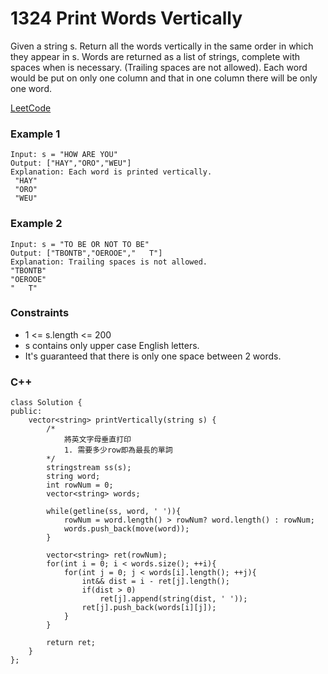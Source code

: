 # 1324 Print Words Vertically

Given a string s. Return all the words vertically in the same order in which they appear in s.
Words are returned as a list of strings, complete with spaces when is necessary. (Trailing spaces are not allowed).
Each word would be put on only one column and that in one column there will be only one word.

[LeetCode](https://leetcode.cn/problems/print-words-vertically/description/)

### Example 1

```
Input: s = "HOW ARE YOU"
Output: ["HAY","ORO","WEU"]
Explanation: Each word is printed vertically. 
 "HAY"
 "ORO"
 "WEU"
```

### Example 2

```
Input: s = "TO BE OR NOT TO BE"
Output: ["TBONTB","OEROOE","   T"]
Explanation: Trailing spaces is not allowed. 
"TBONTB"
"OEROOE"
"   T"
```

### Constraints

* 1 <= s.length <= 200
* s contains only upper case English letters.
* It's guaranteed that there is only one space between 2 words.

### C++ 

```
class Solution {
public:
    vector<string> printVertically(string s) {
        /*
            將英文字母垂直打印
            1. 需要多少row即為最長的單詞
        */
        stringstream ss(s);
        string word;
        int rowNum = 0;
        vector<string> words;

        while(getline(ss, word, ' ')){
            rowNum = word.length() > rowNum? word.length() : rowNum;
            words.push_back(move(word));
        }

        vector<string> ret(rowNum);
        for(int i = 0; i < words.size(); ++i){
            for(int j = 0; j < words[i].length(); ++j){
                int&& dist = i - ret[j].length();
                if(dist > 0)
                    ret[j].append(string(dist, ' '));
                ret[j].push_back(words[i][j]);
            }
        }

        return ret;
    }
};
```